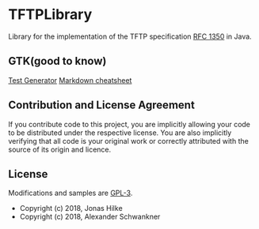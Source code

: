 # TFTPLibrary
Library for the implementation of the TFTP specification [RFC 1350](https://tools.ietf.org/html/rfc1350) in Java.

## GTK(good to know)
[Test Generator](http://www.blindtextgenerator.de)
[Markdown cheatsheet](https://github.com/adam-p/markdown-here/wiki/Markdown-Cheatsheet)
 
## Contribution and License Agreement

If you contribute code to this project, you are implicitly allowing your
code to be distributed under the respective license. You are also implicitly
verifying that all code is your original work or correctly attributed
with the source of its origin and licence.
 
## License
Modifications and samples are [GPL-3](LICENSE).

* Copyright (c) 2018, Jonas Hilke
* Copyright (c) 2018, Alexander Schwankner
